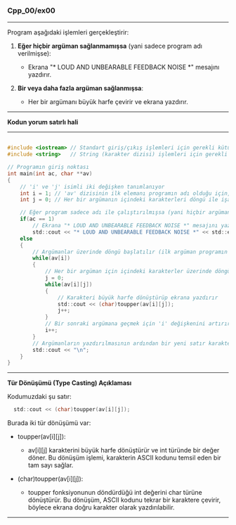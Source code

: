 ### Cpp_00/ex00

---

Program aşağıdaki işlemleri gerçekleştirir:
1. **Eğer hiçbir argüman sağlanmamışsa** (yani sadece program adı verilmişse):
   - Ekrana "* LOUD AND UNBEARABLE FEEDBACK NOISE *" mesajını yazdırır.

2. **Bir veya daha fazla argüman sağlanmışsa**:
   - Her bir argümanı büyük harfe çevirir ve ekrana yazdırır.

---
**Kodun yorum satırlı hali**

---

```c

#include <iostream> // Standart giriş/çıkış işlemleri için gerekli kütüphane
#include <string>   // String (karakter dizisi) işlemleri için gerekli kütüphane

// Programın giriş noktası
int main(int ac, char **av)
{
    // 'i' ve 'j' isimli iki değişken tanımlanıyor
    int i = 1; // 'av' dizisinin ilk elemanı programın adı olduğu için, giriş argümanlarından ilkini işaret eder
    int j = 0; // Her bir argümanın içindeki karakterleri döngü ile işaret eder

    // Eğer program sadece adı ile çalıştırılmışsa (yani hiçbir argüman verilmemişse)
    if(ac == 1)
        // Ekrana "* LOUD AND UNBEARABLE FEEDBACK NOISE *" mesajını yazdırır
        std::cout << "* LOUD AND UNBEARABLE FEEDBACK NOISE *" << std::endl;
    else
    {
        // Argümanlar üzerinde döngü başlatılır (ilk argüman programın adı olduğu için i = 1'den başlar)
        while(av[i])
        {
            // Her bir argüman için içindeki karakterler üzerinde döngü başlatılır
            j = 0;
            while(av[i][j])
            {
                // Karakteri büyük harfe dönüştürüp ekrana yazdırır
                std::cout << (char)toupper(av[i][j]);
                j++;
            }
            // Bir sonraki argümana geçmek için 'i' değişkenini artırır
            i++;
        }
        // Argümanların yazdırılmasının ardından bir yeni satır karakteri ekler
        std::cout << "\n";
    }
}
```

---

**Tür Dönüşümü (Type Casting) Açıklaması**

Kodumuzdaki şu satır:

```c
  std::cout << (char)toupper(av[i][j]);
```

Burada iki tür dönüşümü var:

  - toupper(av[i][j]):
      - av[i][j] karakterini büyük harfe dönüştürür ve int türünde bir değer döner. Bu dönüşüm işlemi, karakterin ASCII kodunu temsil eden bir tam sayı sağlar.


  - (char)toupper(av[i][j]):
    - toupper fonksiyonunun döndürdüğü int değerini char türüne dönüştürür. Bu dönüşüm, ASCII kodunu tekrar bir karaktere çevirir, böylece ekrana doğru karakter olarak yazdırılabilir.

---
